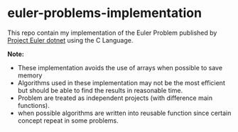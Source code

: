 # euler-problems-implementation

This repo contain my implementation of the Euler Problem published by [Project Euler dotnet](https://projecteuler.net/archives) using the C Language.

**Note:**
* These implementation avoids the use of arrays when possible to save memory
* Algorithms used in these implementation may not be the most efficient but should be able to find the results in reasonable time.
* Problem are treated as independent projects (with difference main functions).
* when possible algorithms are written into reusable function since certain concept repeat in some problems.
  
